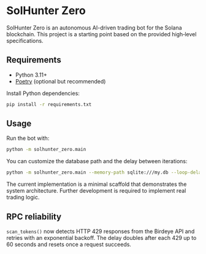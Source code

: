 # SolHunter Zero

SolHunter Zero is an autonomous AI-driven trading bot for the Solana blockchain. This project is a starting point based on the provided high‑level specifications.

## Requirements
- Python 3.11+
- [Poetry](https://python-poetry.org/) (optional but recommended)

Install Python dependencies:
```bash
pip install -r requirements.txt
```

## Usage
Run the bot with:
```bash
python -m solhunter_zero.main
```
You can customize the database path and the delay between iterations:
```bash
python -m solhunter_zero.main --memory-path sqlite:///my.db --loop-delay 30
```

The current implementation is a minimal scaffold that demonstrates the system architecture. Further development is required to implement real trading logic.

## RPC reliability
`scan_tokens()` now detects HTTP 429 responses from the Birdeye API and retries with an exponential backoff. The delay doubles after each 429 up to 60 seconds and resets once a request succeeds.

